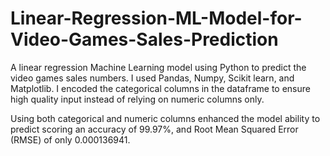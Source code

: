 # Linear-Regression-ML-Model-for-Video-Games-Sales-Prediction
A linear regression Machine Learning model using Python to predict the video games sales numbers. I used Pandas, Numpy, Scikit learn, and Matplotlib. I encoded the categorical columns in the dataframe to ensure high quality input instead of relying on numeric columns only.

Using both categorical and numeric columns enhanced the model ability to predict scoring an accuracy of 99.97%, and Root Mean Squared Error (RMSE) of only 0.000136941.
